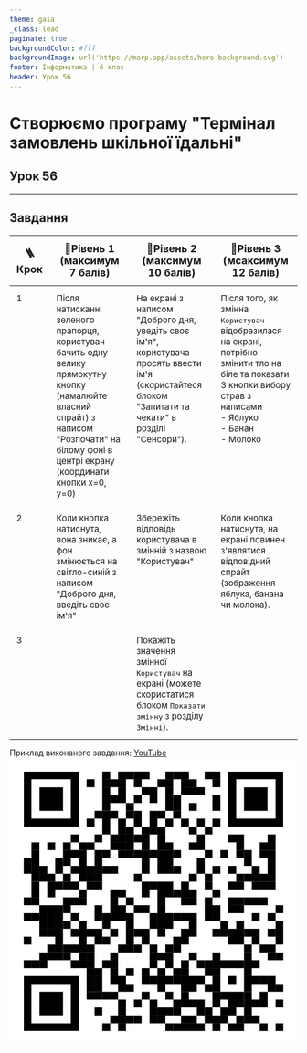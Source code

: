 ```yaml
---
theme: gaia
_class: lead
paginate: true
backgroundColor: #fff
backgroundImage: url('https://marp.app/assets/hero-background.svg')
footer: Інформатика | 6 клас
header: Урок 56
---
```


# Створюємо програму "Термінал замовлень шкільної їдальні"

## Урок 56

---

## Завдання

<style>
th { padding: 12px; font-size: 18px; }
td { padding: 12px; vertical-align: top; font-size: 15px; }
</style>


| 🪜Крок | 🥉Рівень 1 (максимум 7 балів) | 🥈Рівень 2 (максимум 10 балів) | 🏅Рівень 3 (мсаксимум 12 балів) |
| ------ | ----------------------------- | ------------------------------ | ------------------------------- |
| 1      | Після натисканні зеленого прапорця, користувач бачить одну велику прямокутну кнопку (намалюйте власний спрайт) з написом "Розпочати" на білому фоні в центрі екрану (координати кнопки x=0, y=0) | На екрані з написом "Доброго дня, уведіть своє ім'я", користувача просять ввести ім'я (скористайтеся блоком "Запитати та чекати" в розділі "Сенсори").  | Після того, як змінна `Користувач` відобразилася на екрані, потрібно змінити тло на біле та показати 3 кнопки вибору страв з написами<br>  - Яблуко<br>  - Банан<br>  - Молоко |
| 2      | Коли кнопка натиснута, вона зникає, а фон змінюється на світло-синій з написом "Доброго дня, введіть своє ім'я" | Збережіть відповідь користувача в змінній з назвою "Користувач" | Коли кнопка натиснута, на екрані повинен з'являтися відповідний спрайт (зображення яблука, банана чи молока). |
| 3      | | Покажіть значення змінної `Користувач` на екрані (можете скористатися блоком `Показати змінну` з розділу `Змінні`). | |

Приклад виконаного завдання: [YouTube](https://youtu.be/SzKxP2YWBVU) ![h:80px](./assets/56/demo-link.png)
